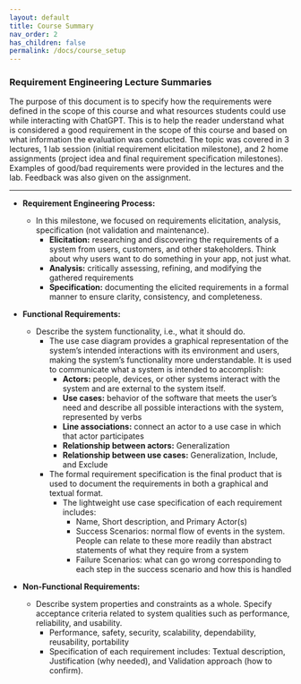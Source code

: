 ```yaml
---
layout: default
title: Course Summary
nav_order: 2
has_children: false
permalink: /docs/course_setup
---
```

### Requirement Engineering Lecture Summaries

The purpose of this document is to specify how the requirements were defined in the scope of this course and what resources students could use while interacting with ChatGPT. This is to help the reader understand what is considered a good requirement in the scope of this course and based on what information the evaluation was conducted. The topic was covered in 3 lectures, 1 lab session (initial requirement elicitation milestone), and 2 home assignments (project idea and final requirement specification milestones). Examples of good/bad requirements were provided in the lectures and the lab. Feedback was also given on the assignment. 

---

- **Requirement Engineering Process:**
  - In this milestone, we focused on requirements elicitation, analysis, specification (not validation and maintenance).
    - **Elicitation:** researching and discovering the requirements of a system from users, customers, and other stakeholders. Think about why users want to do something in your app, not just what.
    - **Analysis:** critically assessing, refining, and modifying the gathered requirements
    - **Specification:** documenting the elicited requirements in a formal manner to ensure clarity, consistency, and completeness.

- **Functional Requirements:**
  - Describe the system functionality, i.e., what it should do.
    - The use case diagram provides a graphical representation of the system’s intended interactions with its environment and users, making the system’s functionality more understandable. It is used to communicate what a system is intended to accomplish:
      - **Actors:** people, devices, or other systems interact with the system and are external to the system itself.
      - **Use cases:** behavior of the software that meets the user’s need and describe all possible interactions with the system, represented by verbs
      - **Line associations:** connect an actor to a use case in which that actor participates
      - **Relationship between actors:** Generalization
      - **Relationship between use cases:** Generalization, Include, and Exclude
    - The formal requirement specification is the final product that is used to document the requirements in both a graphical and textual format.
      - The lightweight use case specification of each requirement includes:
        - Name, Short description, and Primary Actor(s)
        - Success Scenarios: normal flow of events in the system. People can relate to these more readily than abstract statements of what they require from a system
        - Failure Scenarios: what can go wrong corresponding to each step in the success scenario and how this is handled

- **Non-Functional Requirements:**
  - Describe system properties and constraints as a whole. Specify acceptance criteria related to system qualities such as performance, reliability, and usability.
    - Performance, safety, security, scalability, dependability, reusability, portability
    - Specification of each requirement includes: Textual description, Justification (why needed), and Validation approach (how to confirm).